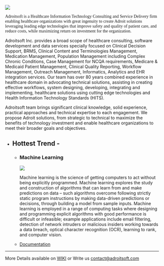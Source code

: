 
![](http://adroitsoft.com/images/AdroitsoftLogo_350x74_2.png)
<p font size="11" style="font-family:Cambria;">
Adroitsoft is a Healthcare Information Technology Consulting and Service Delivery firm enabling healthcare organizations with great ingenuity to create Adroit solutions leveraging leading edge technologies that improve safety and quality of patient care, and reduce costs, while maximizing return on investment for the organization.

Adroitsoft Inc. provides a broad scope of healthcare consulting, software development and data services specially focused on Clinical Decision Support, BRMS, Clinical Content and Terminologies Management, Medication Management, Population Management including Complex Chronic Conditions, Case Management for NCQA requirements, Medicare & Medicaid Patient Management, Clinical Quality Reporting, Workflow Management, Outreach Management, Informatics, Analytics and EHR integration services. Our team has over 80 years combined experience in healthcare domain in advocating technical solutions, assisting in creating effective workflows, system designing, developing, integrating and implementing, healthcare solutions using cutting edge technologies and Health Information Technology Standards (HITS). 

Adroitsoft team brings significant clinical knowledge, solid experience, practical approaches and technical expertise to each engagement. We propose Adroit solutions, from strategic to technical to maximize the benefits of technology investment and enable healthcare organizations to meet their broader goals and objectives.

</p>

+ ## Hottest Trend - 

  - ### Machine Learning
    ![](https://image.slidesharecdn.com/codemash-machinelearningwithapachespark-160119152043/95/machine-learning-with-apache-spark-14-638.jpg?cb=1453217004)

      <p1>Machine learning is the science of getting computers to act without being explicitly programmed.  Machine learning explores the study and construction of algorithms that can learn from and make predictions on data – such algorithms overcome following strictly static program instructions by making data-driven predictions or decisions, through building a model from sample inputs. Machine learning is employed in a range of computing tasks where designing and programming explicit algorithms with good performance is difficult or infeasible; example applications include email filtering, detection of network intruders or malicious insiders working towards a data breach, optical character recognition (OCR), learning to rank, and computer vision.</p1>

  - [Documentation](https://github.com/faissal91/Adroitsoft/blob/master/Machine%20Learning%20-%20Technical%20Documentation%20(2).pdf)
---
More Details available on [WIKI]() or Write us [contact@adroitsoft.com](mailto:contact@adroitsoft.com)
